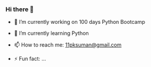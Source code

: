 ### Hi there 👋



- 🔭 I’m currently working on 100 days Python Bootcamp
- 🌱 I’m currently learning Python

- 📫 How to reach me: 11pksuman@gmail.com
- ⚡ Fun fact: ...

